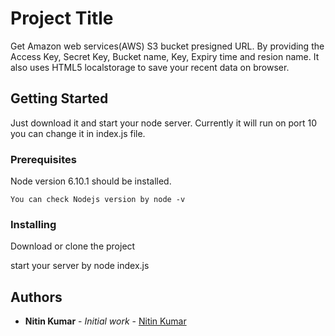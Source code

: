 # Project Title

Get Amazon web services(AWS) S3 bucket presigned URL. By providing the Access Key, Secret Key, Bucket name, Key, Expiry time and resion name. It also uses HTML5 localstorage to save your recent data on browser.

## Getting Started

Just download it and start your node server. Currently it will run on port 10 you can change it in index.js file.

### Prerequisites

Node version 6.10.1 should be installed.

```
You can check Nodejs version by node -v
```

### Installing

Download or clone the project

start your server by node index.js

## Authors

* **Nitin Kumar** - *Initial work* - [Nitin Kumar](https://github.com/nitinprajapati)
